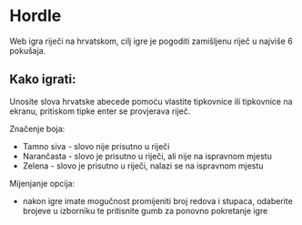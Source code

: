 # Hordle
Web igra riječi na hrvatskom, cilj igre je pogoditi zamišljenu riječ u najviše 6 pokušaja.
## Kako igrati: 

Unosite slova hrvatske abecede pomoću vlastite tipkovnice ili tipkovnice na ekranu, pritiskom tipke enter se provjerava riječ.

Značenje boja:
- Tamno siva - slovo nije prisutno u riječi
- Narančasta - slovo je prisutno u riječi, ali nije na ispravnom mjestu
- Zelena - slovo je prisutno u riječi, nalazi se na ispravnom mjestu

Mijenjanje opcija:
- nakon igre imate mogučnost promijeniti broj redova i stupaca, odaberite brojeve u izborniku te pritisnite gumb za ponovno pokretanje igre
